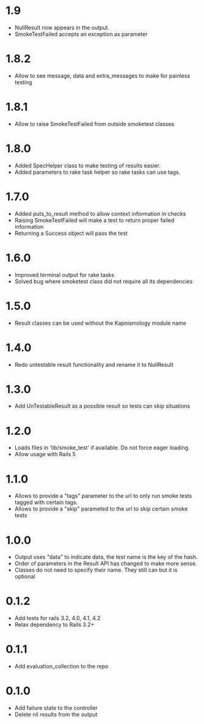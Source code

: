 # 1.9
* NullResult now appears in the output.
* SmokeTestFailed accepts an exception as parameter

# 1.8.2
* Allow to see message, data and extra_messages to make for painless
  testing

# 1.8.1
* Allow to raise SmokeTestFailed from outside smoketest classes

# 1.8.0
* Added SpecHelper class to make testing of results easier.
* Added parameters to rake task helper so rake tasks can use tags.

# 1.7.0
* Added puts_to_result method to allow context information in checks
* Raising SmokeTestFailed will make a test to return proper failed information
* Returning a Success object will pass the test

# 1.6.0
* Improved terminal output for rake tasks
* Solved bug where smoketest class did not require all its dependencies

# 1.5.0
* Result classes can be used without the Kapnismology module name

# 1.4.0
* Redo untestable result functionality and rename it to NullResult

# 1.3.0
* Add UnTestableResult as a possible result so tests can skip situations

# 1.2.0
* Loads files in 'lib/smoke_test' if available. Do not force eager loading.
* Allow usage with Rails 5

# 1.1.0
* Allows to provide a "tags" parameter to the url to only run smoke tests tagged with certain tags.
* Allows to provide a "skip" parameted to the url to skip certain smoke tests

# 1.0.0
* Output uses "data" to indicate data, the test name is the key of the
  hash.
* Order of parameters in the Result API has changed to make more sense.
* Classes do not need to specify their name. They still can but it is
  optional

# 0.1.2
* Add tests for rails 3.2, 4.0, 4.1, 4.2
* Relax dependency to Rails 3.2+

# 0.1.1
* Add evaluation_collection to the repo

# 0.1.0
* Add failure state to the controller
* Delete nil results from the output
